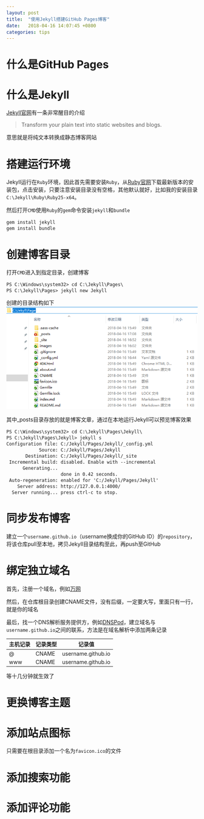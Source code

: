 ```yaml
---
layout: post
title:  "使用Jekyll搭建GitHub Pages博客"
date:   2018-04-16 14:07:45 +0800
categories: tips
---
```

<h1>什么是GitHub Pages</h1>

<h1>什么是Jekyll</h1>

[Jekyll官网](https://jekyllrb.com/)有一条非常醒目的介绍

>Transform your plain text into static websites and blogs.

意思就是将纯文本转换成静态博客网站

<h1>搭建运行环境</h1>

Jekyll运行在`Ruby`环境，因此首先需要安装`Ruby`，从[Ruby官网](https://rubyinstaller.org/downloads/)下载最新版本的安装包，点击安装，只要注意安装目录没有空格，其他默认就好，比如我的安装目录`C:\Jekyll\Ruby\Ruby25-x64`。

然后打开`CMD`使用`Ruby`的`gem`命令安装`jekyll`和`bundle`
```
gem install jekyll
gem install bundle
```

<h1>创建博客目录</h1>

打开`CMD`进入到指定目录，创建博客
```shell
PS C:\Windows\system32> cd C:\Jekyll\Pages\
PS C:\Jekyll\Pages> jekyll new Jekyll
```
创建的目录结构如下
![1](/images/2018/04/16/1.png)

其中_posts目录存放的就是博客文章，通过在本地运行Jekyll可以预览博客效果
```shell
PS C:\Windows\system32> cd C:\Jekyll\Pages\Jekyll\
PS C:\Jekyll\Pages\Jekyll> jekyll s
Configuration file: C:/Jekyll/Pages/Jekyll/_config.yml
            Source: C:/Jekyll/Pages/Jekyll
       Destination: C:/Jekyll/Pages/Jekyll/_site
 Incremental build: disabled. Enable with --incremental
      Generating...
                    done in 0.42 seconds.
 Auto-regeneration: enabled for 'C:/Jekyll/Pages/Jekyll'
    Server address: http://127.0.0.1:4000/
  Server running... press ctrl-c to stop.
```

<h1>同步发布博客</h1>

建立一个`username.github.io`（username换成你的GitHub ID）的`repository`，将该仓库pull至本地，拷贝Jekyll目录结构至此，再push至GitHub

<h1>绑定独立域名</h1>

首先，注册一个域名，例如[万网](https://wanwang.aliyun.com/)

然后，在仓库根目录创建CNAME文件，没有后缀，一定要大写，里面只有一行，就是你的域名

最后，找一个DNS解析服务提供方，例如[DNSPod](https://www.dnspod.cn/)，建立域名与`username.github.io`之间的联系，方法是在域名解析中添加两条记录

主机记录 | 记录类型 | 记录值
----- | ----- | -----
@ | CNAME | username.github.io
www | CNAME | username.github.io

等十几分钟就生效了

<h1>更换博客主题</h1>

<h1>添加站点图标</h1>

只需要在根目录添加一个名为`favicon.ico`的文件

<h1>添加搜索功能</h1>

<h1>添加评论功能</h1>
